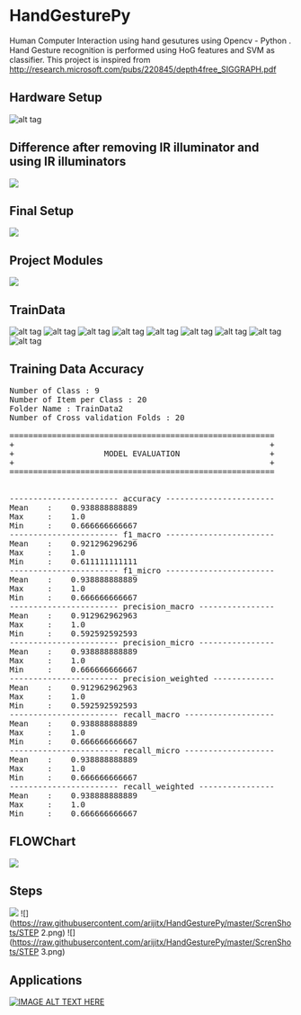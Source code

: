 # HandGesturePy
Human Computer Interaction using hand gesutures using Opencv - Python .
Hand Gesture recognition is performed using HoG features and SVM as classifier.
This project is inspired from http://research.microsoft.com/pubs/220845/depth4free_SIGGRAPH.pdf

## Hardware Setup
![alt tag](https://raw.githubusercontent.com/arijitx/HandGesturePy/master/ScrenShots/hardware_setup.png)

## Difference after removing IR illuminator and using IR illuminators
![](https://raw.githubusercontent.com/arijitx/HandGesturePy/master/ScrenShots/cam_different.png)

## Final Setup
![](https://github.com/zarijitx/HandGesturePy/tree/master/ScrenShots/final_setup.jpg)

## Project Modules
![](https://raw.githubusercontent.com/arijitx/HandGesturePy/master/ScrenShots/project_modules.png)

## TrainData
![alt tag](https://raw.githubusercontent.com/arijitx/HandGesturePy/master/TrainData2/1_1.jpg)
![alt tag](https://raw.githubusercontent.com/arijitx/HandGesturePy/master/TrainData2/2_1.jpg)
![alt tag](https://raw.githubusercontent.com/arijitx/HandGesturePy/master/TrainData2/3_1.jpg)
![alt tag](https://raw.githubusercontent.com/arijitx/HandGesturePy/master/TrainData2/4_1.jpg)
![alt tag](https://raw.githubusercontent.com/arijitx/HandGesturePy/master/TrainData2/5_1.jpg)
![alt tag](https://raw.githubusercontent.com/arijitx/HandGesturePy/master/TrainData2/6_1.jpg)
![alt tag](https://raw.githubusercontent.com/arijitx/HandGesturePy/master/TrainData2/7_1.jpg)
![alt tag](https://raw.githubusercontent.com/arijitx/HandGesturePy/master/TrainData2/8_1.jpg)
![alt tag](https://raw.githubusercontent.com/arijitx/HandGesturePy/master/TrainData2/9_1.jpg)

## Training Data Accuracy
<pre>
Number of Class : 9
Number of Item per Class : 20
Folder Name : TrainData2
Number of Cross validation Folds : 20

========================================================
+													   +
+				    MODEL EVALUATION				   +
+													   +
========================================================


----------------------- accuracy -----------------------
Mean    :    0.938888888889
Max     :    1.0
Min     :    0.666666666667
----------------------- f1_macro -----------------------
Mean    :    0.921296296296
Max     :    1.0
Min     :    0.611111111111
----------------------- f1_micro -----------------------
Mean    :    0.938888888889
Max     :    1.0
Min     :    0.666666666667
----------------------- precision_macro ----------------
Mean    :    0.912962962963
Max     :    1.0
Min     :    0.592592592593
----------------------- precision_micro ----------------
Mean    :    0.938888888889
Max     :    1.0
Min     :    0.666666666667
----------------------- precision_weighted -------------
Mean    :    0.912962962963
Max     :    1.0
Min     :    0.592592592593
----------------------- recall_macro -------------------
Mean    :    0.938888888889
Max     :    1.0
Min     :    0.666666666667
----------------------- recall_micro -------------------
Mean    :    0.938888888889
Max     :    1.0
Min     :    0.666666666667
----------------------- recall_weighted ----------------
Mean    :    0.938888888889
Max     :    1.0
Min     :    0.666666666667
</pre>
 
## FLOWChart
![](https://raw.githubusercontent.com/arijitx/HandGesturePy/master/ScrenShots/FLOWCHART.png)

## Steps
![](https://raw.githubusercontent.com/arijitx/HandGesturePy/master/ScrenShots/STEP1.png)
![](https://raw.githubusercontent.com/arijitx/HandGesturePy/master/ScrenShots/STEP 2.png)
![](https://raw.githubusercontent.com/arijitx/HandGesturePy/master/ScrenShots/STEP 3.png)

## Applications

[![IMAGE ALT TEXT HERE](https://img.youtube.com/vi/0f0RNrLPD8c/0.jpg)](https://www.youtube.com/watch?v=0f0RNrLPD8c)

